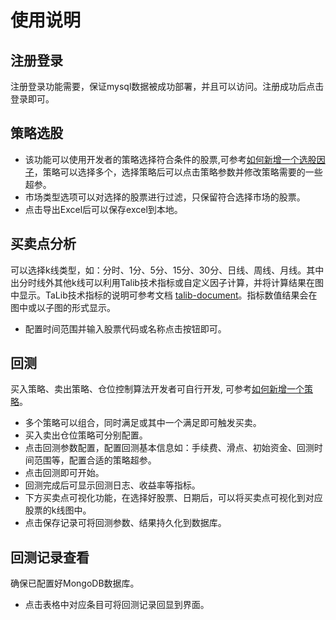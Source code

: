 # 使用说明
## 注册登录
注册登录功能需要，保证mysql数据被成功部署，并且可以访问。注册成功后点击登录即可。

## 策略选股
- 该功能可以使用开发者的策略选择符合条件的股票,可参考[如何新增一个选股因子](./新增策略.md)，策略可以选择多个，选择策略后可以点击策略参数并修改策略需要的一些超参。
- 市场类型选项可以对选择的股票进行过滤，只保留符合选择市场的股票。
- 点击导出Excel后可以保存excel到本地。

## 买卖点分析
可以选择k线类型，如：分时、1分、5分、15分、30分、日线、周线、月线。其中出分时线外其他k线可以利用Talib技术指标或自定义因子计算，并将计算结果在图中显示。TaLib技术指标的说明可参考文档 [talib-document](https://github.com/HuaRongSAO/talib-document)。指标数值结果会在图中或以子图的形式显示。
- 配置时间范围并输入股票代码或名称点击按钮即可。

## 回测
买入策略、卖出策略、仓位控制算法开发者可自行开发, 可参考[如何新增一个策略](./新增策略.md)。
- 多个策略可以组合，同时满足或其中一个满足即可触发买卖。
- 买入卖出仓位策略可分别配置。
- 点击回测参数配置，配置回测基本信息如：手续费、滑点、初始资金、回测时间范围等，配置合适的策略超参。
- 点击回测即可开始。
- 回测完成后可显示回测日志、收益率等指标。
- 下方买卖点可视化功能，在选择好股票、日期后，可以将买卖点可视化到对应股票的k线图中。
- 点击保存记录可将回测参数、结果持久化到数据库。

## 回测记录查看
确保已配置好MongoDB数据库。
- 点击表格中对应条目可将回测记录回显到界面。